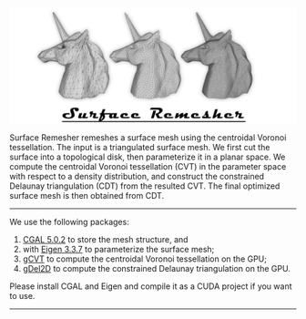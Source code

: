 <p align="center">
  <img src="picture/_.jpg">
</p>
Surface Remesher remeshes a surface mesh using the centroidal Voronoi tessellation. The input is a triangulated surface mesh. We first cut the surface into a topological disk, then parameterize it in a planar space. We compute the centroidal Voronoi tessellation (CVT) in the parameter space with respect to a density distribution, and construct the constrained Delaunay triangulation (CDT) from the resulted CVT. The final optimized surface mesh is then obtained from CDT.

---

We use the following packages:

1. [CGAL 5.0.2](https://www.cgal.org) to store the mesh structure, and
2. with [Eigen 3.3.7](http://eigen.tuxfamily.org) to parameterize the surface mesh;
3. [gCVT](https://www.comp.nus.edu.sg/~tants/cvt.html) to compute the centroidal Voronoi tessellation on the GPU;
4. [gDel2D](https://www.comp.nus.edu.sg/~tants/gdel3d.html) to compute the constrained Delaunay triangulation on the GPU.

Please install CGAL and Eigen and compile it as a CUDA project if you want to use.

---
